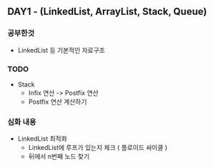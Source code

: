 ## DAY1 - (LinkedList, ArrayList, Stack, Queue)
### 공부한것
- LinkedList 등 기본적인 자료구조

### TODO
- Stack
  - Infix 연산 -> Postfix 연산
  - Postfix 연산 계산하기

### 심화 내용
- LinkedList 최적화
  - LinkedList에 루프가 있는지 체크 ( 플로이드 싸이클 )
  - 뒤에서 n번째 노드 찾기



